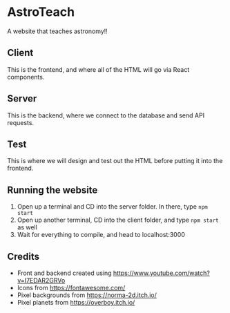 # AstroTeach
A website that teaches astronomy!!

## Client
This is the frontend, and where all of the HTML will go via React components.

## Server
This is the backend, where we connect to the database and send API requests.

## Test
This is where we will design and test out the HTML before putting it into the frontend.

## Running the website
1. Open up a terminal and CD into the server folder. In there, type `npm start`
2. Open up another terminal, CD into the client folder, and type `npm start` as well
3. Wait for everything to compile, and head to localhost:3000


## Credits
- Front and backend created using https://www.youtube.com/watch?v=I7EDAR2GRVo
- Icons from https://fontawesome.com/
- Pixel backgrounds from https://norma-2d.itch.io/
- Pixel planets from https://overboy.itch.io/